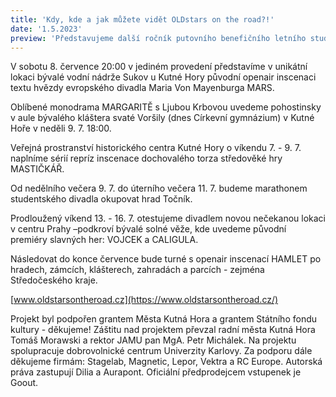 ```yaml
---
title: 'Kdy, kde a jak můžete vidět OLDstars on the road?!'
date: '1.5.2023'
preview: 'Představujeme další ročník putovního benefičního letního studentského projektu. Co, kde a kdy vás vlastně letos čeká?...'
---
```

V sobotu 8. července 20:00 v jediném provedení představíme v unikátní lokaci bývalé vodní nádrže Sukov u Kutné Hory původní openair inscenaci textu hvězdy evropského divadla Maria Von Mayenburga MARS. 

Oblíbené monodrama MARGARITĚ s Ljubou Krbovou uvedeme pohostinsky  v aule bývalého kláštera svaté Voršily (dnes Církevní gymnázium) v Kutné Hoře v neděli 9. 7. 18:00. 

Veřejná prostranství historického centra Kutné Hory o víkendu 7. - 9. 7. naplníme sérií repríz inscenace dochovalého torza středověké hry MASTIČKÁŘ.

Od nedělního večera 9. 7. do úterního večera 11. 7. budeme marathonem studentského divadla okupovat hrad Točník. 

Prodloužený víkend 13. - 16. 7. otestujeme divadlem novou nečekanou lokaci v centru Prahy –podkroví bývalé solné věže, kde uvedeme původní premiéry slavných her: VOJCEK a CALIGULA. 

Následovat do konce července bude turné s openair inscenací HAMLET po hradech, zámcích, klášterech, zahradách a parcích - zejména Středočeského kraje.

[www.oldstarsontheroad.cz](https://www.oldstarsontheroad.cz/)

Projekt byl podpořen grantem Města Kutná Hora a grantem Státního fondu kultury - děkujeme! Záštitu nad projektem převzal radní města Kutná Hora Tomáš Morawski a rektor JAMU pan MgA. Petr Michálek. Na projektu spolupracuje dobrovolnické centrum Univerzity Karlovy. Za podporu dále děkujeme firmám: Stagelab, Magnetic, Lepor, Vektra a RC Europe. Autorská práva zastupují Dilia a Aurapont. Oficiální předprodejcem vstupenek je Goout.
